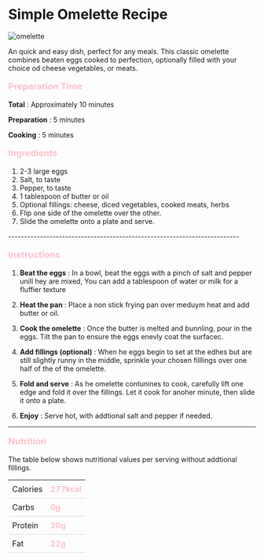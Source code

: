 # Simple Omelette Recipe

<!DOCTYPE html>
<html lang="en">
<head>
    <meta charset="UTF-8">
    <meta name="viewport" content="width=device-width, initial-scale=1.0">
    <title>Image Example</title>
</head>
<body>
    <img src="[https://downshiftology.com/recipes/how-to-make-an-omelette/](https://www.simplyrecipes.com/thmb/LLhiA8KZ7JZ5ZI0g-1bF1eg-gGM=/1500x0/filters:no_upscale():max_bytes(150000):strip_icc()/__opt__aboutcom__coeus__resources__content_migration__simply_recipes__uploads__2018__10__HT-Make-an-Omelet-LEAD-HORIZONTAL-17cd2e469c4a4ccbbd1273a7cae6425c.jpg)" alt="omelette">
</body>
</html>




An quick and easy dish, perfect for any meals. This classic omelette combines beaten eggs cooked to perfection, optionally filled with your choice od cheese vegetables, or meats. 


<html lang="en">
<head>
    <meta charset="UTF-8">
    <meta name="viewport" content="width=device-width, initial-scale=1.0">
    <title>Simple Omelette Recipe</title>
    <style>
        /* Define CSS styles */
        .custom-text {
            font-size: 18px;
            color: pink;
            font-weight: bold;
        }
    </style>
</head>
<body>
    <p class="custom-text">Preparation Time</p>
</body>
</html>

<html lang="en">
<head>
    <meta charset="UTF-8">
    <meta name="viewport" content="width=device-width, initial-scale=1.0">
    <title>Recipe Time</title>
</head>
<body>
    <p><b>Total</b> : Approximately 10 minutes</p>
    <p><b>Preparation</b> : 5 minutes</p>
    <p><b>Cooking</b> : 5 minutes</p>
</body>
</html>



<html lang="en">
<head>
    <meta charset="UTF-8">
    <meta name="viewport" content="width=device-width, initial-scale=1.0">
    <title>Simple Omelette Recipe</title>
    <style>
        /* Define CSS styles */
        .custom-text {
            font-size: 20px;
            color: pink;
            font-weight: bold;
        }
    </style>
</head>
<body>
    <p class="custom-text">Ingredients</p>
</body>
</html>


<ol>
    <li>2-3 large eggs</li>
    <li>Salt, to taste</li>
    <li>Pepper, to taste</li>
    <li>1 tablespoon of butter or oil</li>
    <li>Optional fillings: cheese, diced vegetables, cooked meats, herbs</li>
    <li>Flip one side of the omelette over the other.</li>
    <li>Slide the omelette onto a plate and serve.</li>
</ol>
-------------------------------------------------------------------------

      
<html lang="en">
<head>
    <meta charset="UTF-8">
    <meta name="viewport" content="width=device-width, initial-scale=1.0">
    <title>Simple Omelette Recipe</title>
    <style>
        /* Define CSS styles */
        .custom-text {
            font-size: 18px;
            color: pink;
            font-weight: bold;
        }
    </style>
</head>
<body>
    <p class="custom-text">Instructions</p>
</body>
</html>

1. <b>Beat the eggs</b> : In a bowl, beat the eggs with a pinch of salt and pepper unill hey are mixed, You can add a tablespoon of water or milk for a fluffier texture

2. <b>Heat the pan</b> : Place a non stick frying pan over meduym heat and add butter or oil.

3. <b>Cook the omelette</b> : Once the butter is melted and bunnling, pour in the eggs. Tilt the pan to ensure the eggs enevly coat the surfacec.

4.  <b>Add fillings (optional)</b> : When he eggs begin to set at the edhes but are still slightly runny in the middle, sprinkle your chosen filllings over one half of the of the omelette.

5.  <b>Fold and serve</b> : As he omelette contunines to cook, carefully lift one edge and fold it over the fillings. Let it cook for anoher minute, then slide it onto a plate.

6.  <b>Enjoy</b> : Serve hot, with addtional salt and pepper if needed.


-------------------------------------------------------------------------

      
<html lang="en">
<head>
    <meta charset="UTF-8">
    <meta name="viewport" content="width=device-width, initial-scale=1.0">
    <title>Simple Omelette Recipe</title>
    <style>
        /* Define CSS styles */
        .custom-text {
            font-size: 18px;
            color: pink;
            font-weight: bold;
        }
    </style>
</head>
<body>
    <p class="custom-text">Nutrition</p>
</body>
</html>

The table below shows nutritional values per serving without addtional fillings. 
<html lang="en">
<head>
    <meta charset="UTF-8">
    <meta name="viewport" content="width=device-width, initial-scale=1.0">
    <title>Nutrition Table</title>
    <style>
        /* CSS for styling the table */
        table {
            border-collapse: collapse;
            width: 100%;
        }
        td {
            padding: 8px;
            border-bottom: 1px solid #ddd;
        }
        /* Style for bolding and coloring the right side */
        td:last-child {
            font-weight: bold;
            color: pink;
        }
    </style>
</head>
<body>
    <table>
        <tr>
            <td>Calories</td>
            <td>277kcal</td>
        </tr>
        <tr>
            <td>Carbs</td>
            <td>0g</td>
        </tr>
        <tr>
            <td>Protein</td>
            <td>20g</td>
        </tr>
        <tr>
            <td>Fat</td>
            <td>22g</td>
        </tr>
    </table>
</body>
</html>

